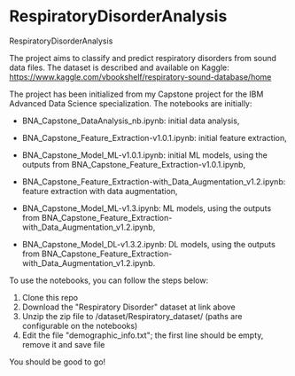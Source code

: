 # RespiratoryDisorderAnalysis
RespiratoryDisorderAnalysis

The project aims to classify and predict respiratory disorders from sound data files. The dataset is described and available on Kaggle: https://www.kaggle.com/vbookshelf/respiratory-sound-database/home

The project has been initialized from my Capstone project for the IBM Advanced Data Science specialization.
The notebooks are initially:

- BNA_Capstone_DataAnalysis_nb.ipynb: initial data analysis,

- BNA_Capstone_Feature_Extraction-v1.0.1.ipynb: initial feature extraction,

- BNA_Capstone_Model_ML-v1.0.1.ipynb: initial ML models, using the outputs from BNA_Capstone_Feature_Extraction-v1.0.1.ipynb,

- BNA_Capstone_Feature_Extraction-with_Data_Augmentation_v1.2.ipynb: feature extraction with data augmentation,

- BNA_Capstone_Model_ML-v1.3.ipynb: ML models, using the outputs from BNA_Capstone_Feature_Extraction-with_Data_Augmentation_v1.2.ipynb,

- BNA_Capstone_Model_DL-v1.3.2.ipynb: DL models, using the outputs from BNA_Capstone_Feature_Extraction-with_Data_Augmentation_v1.2.ipynb.

To use the notebooks, you can follow the steps below:
1. Clone this repo
2. Download the "Respiratory Disorder" dataset at link above
3. Unzip the zip file to /dataset/Respiratory_dataset/ (paths are configurable on the notebooks)
4. Edit the file "demographic_info.txt"; the first line should be empty, remove it and save file

You should be good to go!
